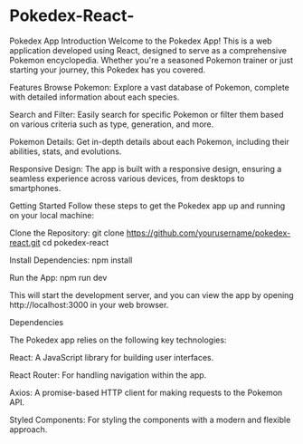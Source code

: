 # Pokedex-React-

Pokedex App 
Introduction
Welcome to the Pokedex App! This is a web application developed using React, designed to serve as a comprehensive Pokemon encyclopedia. Whether you're a seasoned Pokemon trainer or just starting your journey, this Pokedex has you covered.

Features
Browse Pokemon: Explore a vast database of Pokemon, complete with detailed information about each species.

Search and Filter: Easily search for specific Pokemon or filter them based on various criteria such as type, generation, and more.

Pokemon Details: Get in-depth details about each Pokemon, including their abilities, stats, and evolutions.

Responsive Design: The app is built with a responsive design, ensuring a seamless experience across various devices, from desktops to smartphones.

Getting Started
Follow these steps to get the Pokedex app up and running on your local machine:

Clone the Repository:
git clone https://github.com/yourusername/pokedex-react.git
cd pokedex-react


Install Dependencies:
npm install

Run the App:
npm run dev

This will start the development server, and you can view the app by opening http://localhost:3000 in your web browser.

Dependencies

The Pokedex app relies on the following key technologies:

React: A JavaScript library for building user interfaces.

React Router: For handling navigation within the app.

Axios: A promise-based HTTP client for making requests to the Pokemon API.

Styled Components: For styling the components with a modern and flexible approach.
